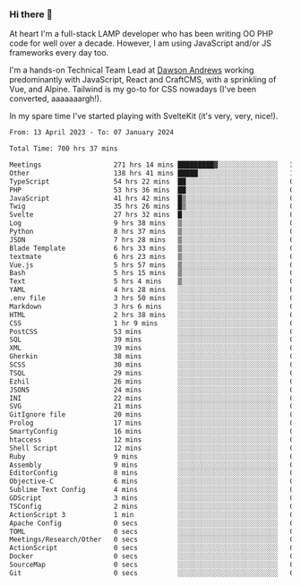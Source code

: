 ### Hi there 👋

<!--
**JamesNock/JamesNock** is a ✨ _special_ ✨ repository because its `README.md` (this file) appears on your GitHub profile.

Here are some ideas to get you started:

- 🔭 I’m currently working on ...
- 🌱 I’m currently learning ...
- 👯 I’m looking to collaborate on ...
- 🤔 I’m looking for help with ...
- 💬 Ask me about ...
- 📫 How to reach me: ...
- 😄 Pronouns: ...
- ⚡ Fun fact: ...
-->
At heart I'm a full-stack LAMP developer who has been writing OO PHP code for well over a decade. However, I am using JavaScript and/or JS frameworks every day too.

I'm a hands-on Technical Team Lead at [Dawson Andrews](https://www.dawsonandrews.com/) working predominantly with JavaScript, React and CraftCMS, with a sprinkling of Vue, and Alpine. Tailwind is my go-to for CSS nowadays (I've been converted, aaaaaaargh!).

In my spare time I've started playing with SvelteKit (it's very, very, nice!).

<!--START_SECTION:waka-->

```txt
From: 13 April 2023 - To: 07 January 2024

Total Time: 700 hrs 37 mins

Meetings                  271 hrs 14 mins █████████▓░░░░░░░░░░░░░░░   38.73 %
Other                     138 hrs 41 mins █████░░░░░░░░░░░░░░░░░░░░   19.80 %
TypeScript                54 hrs 22 mins  ██░░░░░░░░░░░░░░░░░░░░░░░   07.76 %
PHP                       53 hrs 36 mins  ██░░░░░░░░░░░░░░░░░░░░░░░   07.65 %
JavaScript                41 hrs 42 mins  █▒░░░░░░░░░░░░░░░░░░░░░░░   05.96 %
Twig                      35 hrs 26 mins  █▒░░░░░░░░░░░░░░░░░░░░░░░   05.06 %
Svelte                    27 hrs 32 mins  █░░░░░░░░░░░░░░░░░░░░░░░░   03.93 %
Log                       9 hrs 38 mins   ▒░░░░░░░░░░░░░░░░░░░░░░░░   01.38 %
Python                    8 hrs 37 mins   ▒░░░░░░░░░░░░░░░░░░░░░░░░   01.23 %
JSON                      7 hrs 28 mins   ▒░░░░░░░░░░░░░░░░░░░░░░░░   01.07 %
Blade Template            6 hrs 33 mins   ▒░░░░░░░░░░░░░░░░░░░░░░░░   00.94 %
textmate                  6 hrs 23 mins   ▒░░░░░░░░░░░░░░░░░░░░░░░░   00.91 %
Vue.js                    5 hrs 57 mins   ▒░░░░░░░░░░░░░░░░░░░░░░░░   00.85 %
Bash                      5 hrs 15 mins   ▒░░░░░░░░░░░░░░░░░░░░░░░░   00.75 %
Text                      5 hrs 4 mins    ▒░░░░░░░░░░░░░░░░░░░░░░░░   00.73 %
YAML                      4 hrs 28 mins   ░░░░░░░░░░░░░░░░░░░░░░░░░   00.64 %
.env file                 3 hrs 50 mins   ░░░░░░░░░░░░░░░░░░░░░░░░░   00.55 %
Markdown                  3 hrs 6 mins    ░░░░░░░░░░░░░░░░░░░░░░░░░   00.44 %
HTML                      2 hrs 38 mins   ░░░░░░░░░░░░░░░░░░░░░░░░░   00.38 %
CSS                       1 hr 9 mins     ░░░░░░░░░░░░░░░░░░░░░░░░░   00.17 %
PostCSS                   53 mins         ░░░░░░░░░░░░░░░░░░░░░░░░░   00.13 %
SQL                       39 mins         ░░░░░░░░░░░░░░░░░░░░░░░░░   00.10 %
XML                       39 mins         ░░░░░░░░░░░░░░░░░░░░░░░░░   00.09 %
Gherkin                   38 mins         ░░░░░░░░░░░░░░░░░░░░░░░░░   00.09 %
SCSS                      30 mins         ░░░░░░░░░░░░░░░░░░░░░░░░░   00.07 %
TSQL                      29 mins         ░░░░░░░░░░░░░░░░░░░░░░░░░   00.07 %
Ezhil                     26 mins         ░░░░░░░░░░░░░░░░░░░░░░░░░   00.06 %
JSON5                     24 mins         ░░░░░░░░░░░░░░░░░░░░░░░░░   00.06 %
INI                       22 mins         ░░░░░░░░░░░░░░░░░░░░░░░░░   00.05 %
SVG                       21 mins         ░░░░░░░░░░░░░░░░░░░░░░░░░   00.05 %
GitIgnore file            20 mins         ░░░░░░░░░░░░░░░░░░░░░░░░░   00.05 %
Prolog                    17 mins         ░░░░░░░░░░░░░░░░░░░░░░░░░   00.04 %
SmartyConfig              16 mins         ░░░░░░░░░░░░░░░░░░░░░░░░░   00.04 %
htaccess                  12 mins         ░░░░░░░░░░░░░░░░░░░░░░░░░   00.03 %
Shell Script              12 mins         ░░░░░░░░░░░░░░░░░░░░░░░░░   00.03 %
Ruby                      9 mins          ░░░░░░░░░░░░░░░░░░░░░░░░░   00.02 %
Assembly                  9 mins          ░░░░░░░░░░░░░░░░░░░░░░░░░   00.02 %
EditorConfig              8 mins          ░░░░░░░░░░░░░░░░░░░░░░░░░   00.02 %
Objective-C               6 mins          ░░░░░░░░░░░░░░░░░░░░░░░░░   00.02 %
Sublime Text Config       4 mins          ░░░░░░░░░░░░░░░░░░░░░░░░░   00.01 %
GDScript                  3 mins          ░░░░░░░░░░░░░░░░░░░░░░░░░   00.01 %
TSConfig                  2 mins          ░░░░░░░░░░░░░░░░░░░░░░░░░   00.01 %
ActionScript 3            1 min           ░░░░░░░░░░░░░░░░░░░░░░░░░   00.00 %
Apache Config             0 secs          ░░░░░░░░░░░░░░░░░░░░░░░░░   00.00 %
TOML                      0 secs          ░░░░░░░░░░░░░░░░░░░░░░░░░   00.00 %
Meetings/Research/Other   0 secs          ░░░░░░░░░░░░░░░░░░░░░░░░░   00.00 %
ActionScript              0 secs          ░░░░░░░░░░░░░░░░░░░░░░░░░   00.00 %
Docker                    0 secs          ░░░░░░░░░░░░░░░░░░░░░░░░░   00.00 %
SourceMap                 0 secs          ░░░░░░░░░░░░░░░░░░░░░░░░░   00.00 %
Git                       0 secs          ░░░░░░░░░░░░░░░░░░░░░░░░░   00.00 %
```

<!--END_SECTION:waka-->
